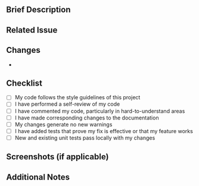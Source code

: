 ## Brief Description

<!-- Provide a brief description of the changes made in this PR -->

## Related Issue

<!-- If applicable, reference related issues -->

## Changes

- <!-- List changes made in this PR -->

## Checklist

- [ ] My code follows the style guidelines of this project
- [ ] I have performed a self-review of my code
- [ ] I have commented my code, particularly in hard-to-understand areas
- [ ] I have made corresponding changes to the documentation
- [ ] My changes generate no new warnings
- [ ] I have added tests that prove my fix is effective or that my feature works
- [ ] New and existing unit tests pass locally with my changes

## Screenshots (if applicable)

<!-- Add screenshots to help explain the changes made in this PR -->

## Additional Notes

<!-- Add any additional notes about this PR -->
